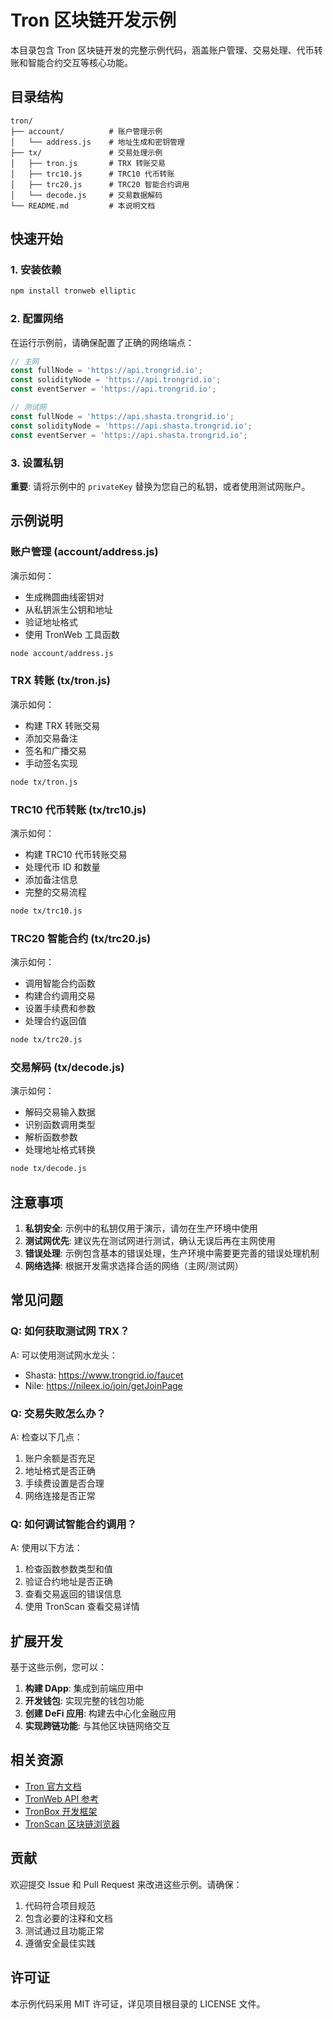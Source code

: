 # Tron 区块链开发示例

本目录包含 Tron 区块链开发的完整示例代码，涵盖账户管理、交易处理、代币转账和智能合约交互等核心功能。

## 目录结构

```
tron/
├── account/          # 账户管理示例
│   └── address.js    # 地址生成和密钥管理
├── tx/               # 交易处理示例
│   ├── tron.js       # TRX 转账交易
│   ├── trc10.js      # TRC10 代币转账
│   ├── trc20.js      # TRC20 智能合约调用
│   └── decode.js     # 交易数据解码
└── README.md         # 本说明文档
```

## 快速开始

### 1. 安装依赖

```bash
npm install tronweb elliptic
```

### 2. 配置网络

在运行示例前，请确保配置了正确的网络端点：

```javascript
// 主网
const fullNode = 'https://api.trongrid.io';
const solidityNode = 'https://api.trongrid.io';
const eventServer = 'https://api.trongrid.io';

// 测试网
const fullNode = 'https://api.shasta.trongrid.io';
const solidityNode = 'https://api.shasta.trongrid.io';
const eventServer = 'https://api.shasta.trongrid.io';
```

### 3. 设置私钥

**重要**: 请将示例中的 `privateKey` 替换为您自己的私钥，或者使用测试网账户。

## 示例说明

### 账户管理 (account/address.js)

演示如何：
- 生成椭圆曲线密钥对
- 从私钥派生公钥和地址
- 验证地址格式
- 使用 TronWeb 工具函数

```bash
node account/address.js
```

### TRX 转账 (tx/tron.js)

演示如何：
- 构建 TRX 转账交易
- 添加交易备注
- 签名和广播交易
- 手动签名实现

```bash
node tx/tron.js
```

### TRC10 代币转账 (tx/trc10.js)

演示如何：
- 构建 TRC10 代币转账交易
- 处理代币 ID 和数量
- 添加备注信息
- 完整的交易流程

```bash
node tx/trc10.js
```

### TRC20 智能合约 (tx/trc20.js)

演示如何：
- 调用智能合约函数
- 构建合约调用交易
- 设置手续费和参数
- 处理合约返回值

```bash
node tx/trc20.js
```

### 交易解码 (tx/decode.js)

演示如何：
- 解码交易输入数据
- 识别函数调用类型
- 解析函数参数
- 处理地址格式转换

```bash
node tx/decode.js
```

## 注意事项

1. **私钥安全**: 示例中的私钥仅用于演示，请勿在生产环境中使用
2. **测试网优先**: 建议先在测试网进行测试，确认无误后再在主网使用
3. **错误处理**: 示例包含基本的错误处理，生产环境中需要更完善的错误处理机制
4. **网络选择**: 根据开发需求选择合适的网络（主网/测试网）

## 常见问题

### Q: 如何获取测试网 TRX？
A: 可以使用测试网水龙头：
- Shasta: https://www.trongrid.io/faucet
- Nile: https://nileex.io/join/getJoinPage

### Q: 交易失败怎么办？
A: 检查以下几点：
1. 账户余额是否充足
2. 地址格式是否正确
3. 手续费设置是否合理
4. 网络连接是否正常

### Q: 如何调试智能合约调用？
A: 使用以下方法：
1. 检查函数参数类型和值
2. 验证合约地址是否正确
3. 查看交易返回的错误信息
4. 使用 TronScan 查看交易详情

## 扩展开发

基于这些示例，您可以：

1. **构建 DApp**: 集成到前端应用中
2. **开发钱包**: 实现完整的钱包功能
3. **创建 DeFi 应用**: 构建去中心化金融应用
4. **实现跨链功能**: 与其他区块链网络交互

## 相关资源

- [Tron 官方文档](https://developers.tron.network/)
- [TronWeb API 参考](https://developers.tron.network/reference)
- [TronBox 开发框架](https://developers.tron.network/docs/tronbox-user-guide)
- [TronScan 区块链浏览器](https://tronscan.org/)

## 贡献

欢迎提交 Issue 和 Pull Request 来改进这些示例。请确保：

1. 代码符合项目规范
2. 包含必要的注释和文档
3. 测试通过且功能正常
4. 遵循安全最佳实践

## 许可证

本示例代码采用 MIT 许可证，详见项目根目录的 LICENSE 文件。
